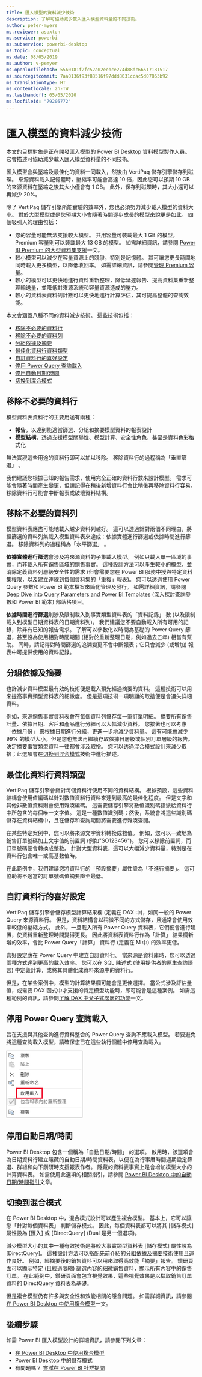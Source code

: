 ```yaml
---
title: 匯入模型的資料減少技術
description: 了解可協助減少載入匯入模型資料量的不同技術。
author: peter-myers
ms.reviewer: asaxton
ms.service: powerbi
ms.subservice: powerbi-desktop
ms.topic: conceptual
ms.date: 08/05/2019
ms.author: v-pemyer
ms.openlocfilehash: 5560181f2fc52a02eebce274d88dc66517181517
ms.sourcegitcommit: 7aa0136f93f88516f97ddd8031ccac5d07863b92
ms.translationtype: HT
ms.contentlocale: zh-TW
ms.lasthandoff: 05/05/2020
ms.locfileid: "79205772"
---
```

# <a name="data-reduction-techniques-for-import-modeling"></a>匯入模型的資料減少技術

本文的目標對象是正在開發匯入模型的 Power BI Desktop 資料模型製作人員。 它會描述可協助減少載入匯入模型資料量的不同技術。

匯入模型會與壓縮及最佳化的資料一同載入，然後由 VertiPaq 儲存引擎儲存到磁碟。 來源資料載入記憶體時，壓縮率可能會高達 10 倍，因此您可以預期 10 GB 的來源資料在壓縮之後其大小僅會有 1 GB。 此外，保存到磁碟時，其大小還可以再減少 20%。

除了 VertiPaq 儲存引擎所能實驗的效率外，您也必須努力減少載入模型的資料大小。 對於大型模型或是您預期大小會隨著時間逐步成長的模型來說更是如此。 四個吸引人的理由包括：

- 您的容量可能無法支援較大模型。 共用容量可裝載最大 1 GB 的模型，Premium 容量則可以裝載最大 13 GB 的模型。 如需詳細資訊，請參閱 [Power BI Premium 的大型資料集支援](../service-premium-large-datasets.md)一文。
- 較小模型可以減少在容量資源上的競爭，特別是記憶體。 其可讓您更長時間地同時載入更多模型，以降低收回率。 如需詳細資訊，請參閱[管理 Premium 容量](../service-premium-capacity-manage.md)。
- 較小的模型可以更快地進行資料重新整理，降低延遲報告、提高資料集重新整理輸送量，並降低對來源系統和容量資源造成的壓力。
- 較小的資料表資料列計數可以更快地進行計算評估，其可提高整體的查詢效能。

本文會涵蓋八種不同的資料減少技術。 這些技術包括：

- [移除不必要的資料行](#remove-unnecessary-columns)
- [移除不必要的資料列](#remove-unnecessary-rows)
- [分組依據及摘要](#group-by-and-summarize)
- [最佳化資料行資料類型](#optimize-column-data-types)
- [自訂資料行的喜好設定](#preference-for-custom-columns)
- [停用 Power Query 查詢載入](#disable-power-query-query-load)
- [停用自動日期/時間](#disable-auto-datetime)
- [切換到混合模式](#switch-to-mixed-mode)

## <a name="remove-unnecessary-columns"></a>移除不必要的資料行

模型資料表資料行的主要用途有兩種：

- **報告**，以達到能適當篩選、分組和摘要模型資料的報表設計
- **模型結構**，透過支援模型關聯性、模型計算、安全性角色，甚至是資料色彩格式化

無法實現這些用途的資料行即可以加以移除。 移除資料行的過程稱為「垂直篩選」  。

我們建議您根據已知的報告需求，使用完全正確的資料行數來設計模型。 需求可能會隨著時間產生變更，但請記得在稍後新增資料行會比稍後再移除資料行容易。 移除資料行可能會中斷報表或破壞資料結構。

## <a name="remove-unnecessary-rows"></a>移除不必要的資料列

模型資料表應盡可能地載入越少資料列越好。 這可以透過針對兩個不同理由，將經篩選的資料列集載入模型資料表來達成：依據實體進行篩選或依據時間進行篩選。 移除資料列的過程稱為「水平篩選」  。

**依據實體進行篩選**會涉及將來源資料的子集載入模型。 例如只載入單一區域的事實，而非載入所有銷售區域的銷售事實。 這種設計方法可以產生較小的模型，並消除定義資料列層級安全性的需求 (但會需要您在 Power BI 服務中授與特定資料集權限，以及建立連線到每個資料集的「重複」報表)。 您可以透過使用 Power Query 參數和 Power BI 範本檔案來簡化管理及發行。 如需詳細資訊，請參閱 [Deep Dive into Query Parameters and Power BI Templates](https://powerbi.microsoft.com/blog/deep-dive-into-query-parameters-and-power-bi-templates/) (深入探討查詢參數和 Power BI 範本) 部落格項目。

**依據時間進行篩選**則涉及限制載入到事實類型資料表的「資料記錄」  數 (以及限制載入到模型日期資料表的日期資料列)。 我們建議您不要自動載入所有可用的記錄，除非有已知的報告需求。 了解可以參數化以時間為基礎的 Power Query 篩選，甚至設為使用相對時間期間 (相對於重新整理日期，例如過去五年) 相當有幫助。 同時，請記得對時間篩選的追溯變更不會中斷報表；它只會減少 (或增加) 報表中可提供使用的資料記錄。

## <a name="group-by-and-summarize"></a>分組依據及摘要

也許減少資料模型最有效的技術便是載入預先經過摘要的資料。 這種技術可以用來提高事實類型資料表的細緻度。 但是這項技術一項明顯的取捨便是會遺失詳細資料。

例如，來源銷售事實資料表會在每個資料列儲存每一筆訂單明細。 摘要所有銷售計量、依據日期、客戶和產品進行分組可以大幅減少資料。 您接著也可以考慮「依據月份」  來根據日期進行分組，更進一步地減少資料量。 這有可能會減少 99% 的模型大小，但是您也無法再繼續存取依據日層級或個別訂單層級的報告。 決定摘要事實類型資料一律都會涉及取捨。 您可以透過混合模式設計來減少取捨；此選項會在[切換到混合模式](#switch-to-mixed-mode)技術中進行描述。

## <a name="optimize-column-data-types"></a>最佳化資料行資料類型

VertiPaq 儲存引擎會針對每個資料行使用不同的資料結構。 根據預設，這些資料結構會使用值編碼以針對數值資料行資料來達到最高的最佳化程度。 但是文字和其他非數值資料則會使用雜湊編碼。 這需要儲存引擎將數值識別碼指派給資料行中所包含的每個唯一文字值。 這是一種數值識別碼；然後，系統會將這些識別碼儲存在資料結構中，且在儲存和查詢期間將需要進行雜湊查閱。

在某些特定案例中，您可以將來源文字資料轉換成數值。 例如，您可以一致地為銷售訂單號碼加上文字值的前置詞 (例如"SO123456")。 您可以移除前置詞，而訂單號碼便會轉換成整數。 針對大型資料表，這可以大幅減少資料量，特別是在資料行包含唯一或高基數值時。

在此範例中，我們建議您將資料行的「預設摘要」屬性設為「不進行摘要」。 這可協助將不適當的訂單號碼值摘要降至最低。

## <a name="preference-for-custom-columns"></a>自訂資料行的喜好設定

VertiPaq 儲存引擎會儲存模型計算結果欄 (定義在 DAX 中)，如同一般的 Power Query 來源資料行。 但是，資料結構會以稍微不同的方式儲存，且通常會使用效率較低的壓縮方式。 此外，一旦載入所有 Power Query 資料表，它們便會進行建置，使資料重新整理時間變得更長。 因此將資料表資料行作為「計算」  結果欄新增的效率，會比 Power Query「計算」  資料行 (定義在 M 中) 的效率更低。

喜好設定應在 Power Query 中建立自訂資料行。 當來源是資料庫時，您可以透過兩種方式達到更高的載入效率。 您可以在 SQL 陳述式 (使用提供者的原生查詢語言) 中定義計算，或將其具體化成資料來源中的資料行。

但是，在某些案例中，模型的計算結果欄可能會是更佳選擇。 當公式涉及評估量值，或需要 DAX 函式中才支援的特定模型功能時，即可能會是這種案例。 如需這種範例的資訊，請參閱[了解 DAX 中父子式階層的功能](/dax/understanding-functions-for-parent-child-hierarchies-in-dax)一文。

## <a name="disable-power-query-query-load"></a>停用 Power Query 查詢載入

旨在支援與其他查詢進行資料整合的 Power Query 查詢不應載入模型。 若要避免將這種查詢載入模型，請確保您已在這些執行個體中停用查詢載入。

![停用 Power Query 查詢的載入](media/import-modeling-data-reduction/power-query-disable-query-load.png)

## <a name="disable-auto-datetime"></a>停用自動日期/時間

Power BI Desktop 包含一個稱為「自動日期/時間」  的選項。 啟用時，該選項會為日期資料行建立隱藏的自動日期/時間資料表，以便在為行事曆時間週期設定篩選、群組和向下鑽研時支援報表作者。 隱藏的資料表事實上是會增加模型大小的計算資料表。 如需使用此選項的相關指引，請參閱 [Power BI Desktop 中的自動日期/時間指引](../desktop-auto-date-time.md)文章。

## <a name="switch-to-mixed-mode"></a>切換到混合模式

在 Power BI Desktop 中，混合模式設計可以產生複合模型。 基本上，它可以讓您「針對每個資料表」  判斷儲存模式。 因此，每個資料表都可以將其 [儲存模式] 屬性設為 [匯入] 或 [DirectQuery] (Dual 是另一個選項)。

減少模型大小的其中一種有效技術是將較大事實類型資料表 [儲存模式] 屬性設為 [DirectQuery]。 這種設計方法可以搭配先前介紹的[分組依據及摘要](#group-by-and-summarize)技術使用且運作良好。 例如，經摘要後的銷售資料可以用來取得高效能「摘要」報告。 鑽研頁面可以顯示特定 (且經過限縮) 篩選內容的細微銷售資料，顯示所有內容中的銷售訂單。 在此範例中，鑽研頁面會包含視覺效果，這些視覺效果是以擷取銷售訂單資料的 DirectQuery 資料表為基礎。

但是複合模型仍有許多與安全性和效能相關的隱含問題。 如需詳細資訊，請參閱[在 Power BI Desktop 中使用複合模型](../desktop-composite-models.md)一文。

## <a name="next-steps"></a>後續步驟

如需 Power BI 匯入模型設計的詳細資訊，請參閱下列文章：

- [在 Power BI Desktop 中使用複合模型](../desktop-composite-models.md)
- [Power BI Desktop 中的儲存模式](../desktop-storage-mode.md)
- 有問題嗎？ [嘗試在 Power BI 社群提問](https://community.powerbi.com/)
